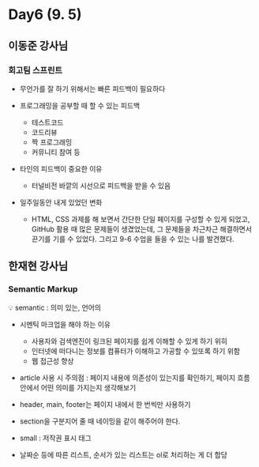 # Day6 (9. 5)

## 이동준 강사님

### 회고팀 스프린트

- 무언가를 잘 하기 위해서는  빠른 피드백이 필요하다
- 프로그래밍을 공부할 때 할 수 있는 피드백
    - 테스트코드
    - 코드리뷰
    - 짝 프로그래밍
    - 커뮤니티 참여 등
- 타인의 피드백이 중요한 이유
    - 터널비전 바깥의 시선으로 피드백을 받을 수 있음

- 일주일동안 내게 있었던 변화
    - HTML, CSS 과제를 해 보면서 간단한 단일 페이지를 구성할 수 있게 되었고, GitHub 활용 때 많은 문제들이 생겼었는데, 그 문제들을 차근차근 해결하면서 끈기를 기를 수 있었다. 그리고 9-6 수업을 들을 수 있는 나를 발견했다.
    

## 한재현 강사님

### Semantic Markup

<aside>
💡 semantic : 의미 있는, 언어의
</aside>

- 시멘틱 마크업을 해야 하는 이유
    - 사용자와 검색엔진이 링크된 페이지를 쉽게 이해할 수 있게 하기 위히
    - 인터넷에 떠다니는 정보를 컴퓨터가 이해하고 가공할 수 있또록 하기 위함
    - 웹 접근성 향상

- article 사용 시 주의점 : 페이지 내용에 의존성이 있는지를 확인하기, 페이지 흐름 안에서 어떤 의미를 가지는지 생각해보기
- header, main, footer는 페이지 내에서 한 번씩만 사용하기
- section을 구분지어 줄 때 네이밍을 같이 해주어야 한다.
- small : 저작권 표시 태그
- 날짜순 등에 따른 리스트, 순서가 있는 리스트는 ol로 처리하는 게 더 합당